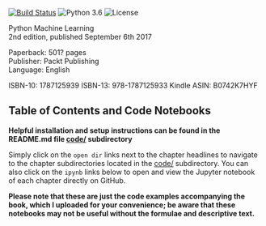 [![Build Status](https://travis-ci.com/rasbt/python-machine-learning-book-2nd-edition.svg?token=zvSsJVLJFKzB2yqaeKN1&branch=master)](https://travis-ci.com/rasbt/python-machine-learning-book-2nd-edition)
![Python 3.6](https://img.shields.io/badge/Python-3.6-blue.svg)
![License](https://img.shields.io/badge/Code%20License-MIT-blue.svg)


Python Machine Learning  
2nd edition, published September 6th 2017  

Paperback: 501? pages  
Publisher: Packt Publishing  
Language: English

ISBN-10: 1787125939
ISBN-13: 978-1787125933
Kindle ASIN: B0742K7HYF

## Table of Contents and Code Notebooks

**Helpful installation and setup instructions can be found in the README.md file [code/](code/) subdirectory**

Simply click on the `open dir` links next to the chapter headlines to navigate to the chapter subdirectories located in the [code/](code/) subdirectory. You can also click on the `ipynb` links below to open and view the Jupyter notebook of each chapter directly on GitHub.

**Please note that these are just the code examples accompanying the book, which I uploaded for your convenience; be aware that these notebooks may not be useful without the formulae and descriptive text.**   

